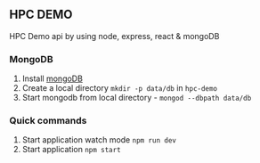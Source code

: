 ## HPC DEMO
HPC Demo api by using node, express, react & mongoDB

### MongoDB

1. Install [mongoDB](https://docs.mongodb.com/manual/tutorial/install-mongodb-on-windows/)
2. Create a local directory `mkdir -p data/db` in `hpc-demo`
3. Start mongodb from local directory - `mongod --dbpath data/db`

### Quick commands

1. Start application watch mode `npm run dev`
2. Start application `npm start`